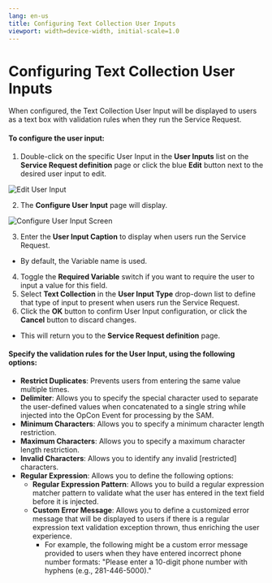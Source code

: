 ```yaml
---
lang: en-us
title: Configuring Text Collection User Inputs
viewport: width=device-width, initial-scale=1.0
---
```


# Configuring Text Collection User Inputs

When configured, the Text Collection User Input will be displayed to users as a text box with validation rules when they run the Service Request.

#### To configure the user input:

1. Double-click on the specific User Input in the **User Inputs** list on the **Service Request definition** page or click the blue **Edit** button next to the desired user input to edit.

![Edit User Input](../../../Resources/Images/SM/Editing-User-Input.png "Edit User Input")

2. The **Configure User Input** page will display.

![Configure User Input Screen](../../../Resources/Images/SM/Setting-Up-User-Inputs_text-collection.png "Configure User Input Screen")

3. Enter the **User Input Caption** to display when users run the Service Request. 
  * By default, the Variable name is used.
4. Toggle the **Required Variable** switch if you want to require the user to input a value for this field.
5. Select **Text Collection** in the **User Input Type** drop-down list to define that type of input to present when users run the Service Request.
6. Click the **OK** button to confirm User Input configuration, or click the **Cancel** button to discard changes. 
  * This will return you to the **Service Request definition** page.

#### Specify the validation rules for the User Input, using the following options:

* **Restrict Duplicates**: Prevents users from entering the same value multiple times.
* **Delimiter**: Allows you to specify the special character used to separate the user-defined values when concatenated to a single string while injected into the OpCon Event for processing by the SAM.
* **Minimum Characters**: Allows you to specify a minimum character length restriction.
* **Maximum Characters**: Allows you to specify a maximum character length restriction.
* **Invalid Characters**: Allows you to identify any invalid \[restricted\] characters.
* **Regular Expression**: Allows you to define the following options:
  * **Regular Expression Pattern**: Allows you to build a regular expression matcher pattern to validate what the user has entered in the text field before it is injected.
  * **Custom Error Message**: Allows you to define a customized error message that will be displayed to users if there is a regular expression text validation exception thrown, thus enriching the user experience.
    * For example, the following might be a custom error message provided to users when they have entered incorrect phone number formats: "Please enter a 10-digit phone number with hyphens (e.g., 281-446-5000)."
